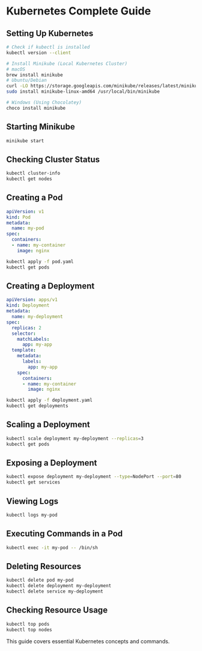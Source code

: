 # Kubernetes Complete Guide

## Setting Up Kubernetes
```sh
# Check if kubectl is installed
kubectl version --client

# Install Minikube (Local Kubernetes Cluster)
# macOS
brew install minikube
# Ubuntu/Debian
curl -LO https://storage.googleapis.com/minikube/releases/latest/minikube-linux-amd64 && \
sudo install minikube-linux-amd64 /usr/local/bin/minikube

# Windows (Using Chocolatey)
choco install minikube
```

## Starting Minikube
```sh
minikube start
```

## Checking Cluster Status
```sh
kubectl cluster-info
kubectl get nodes
```

## Creating a Pod
```yaml
apiVersion: v1
kind: Pod
metadata:
  name: my-pod
spec:
  containers:
  - name: my-container
    image: nginx
```
```sh
kubectl apply -f pod.yaml
kubectl get pods
```

## Creating a Deployment
```yaml
apiVersion: apps/v1
kind: Deployment
metadata:
  name: my-deployment
spec:
  replicas: 2
  selector:
    matchLabels:
      app: my-app
  template:
    metadata:
      labels:
        app: my-app
    spec:
      containers:
      - name: my-container
        image: nginx
```
```sh
kubectl apply -f deployment.yaml
kubectl get deployments
```

## Scaling a Deployment
```sh
kubectl scale deployment my-deployment --replicas=3
kubectl get pods
```

## Exposing a Deployment
```sh
kubectl expose deployment my-deployment --type=NodePort --port=80
kubectl get services
```

## Viewing Logs
```sh
kubectl logs my-pod
```

## Executing Commands in a Pod
```sh
kubectl exec -it my-pod -- /bin/sh
```

## Deleting Resources
```sh
kubectl delete pod my-pod
kubectl delete deployment my-deployment
kubectl delete service my-deployment
```

## Checking Resource Usage
```sh
kubectl top pods
kubectl top nodes
```

This guide covers essential Kubernetes concepts and commands.

